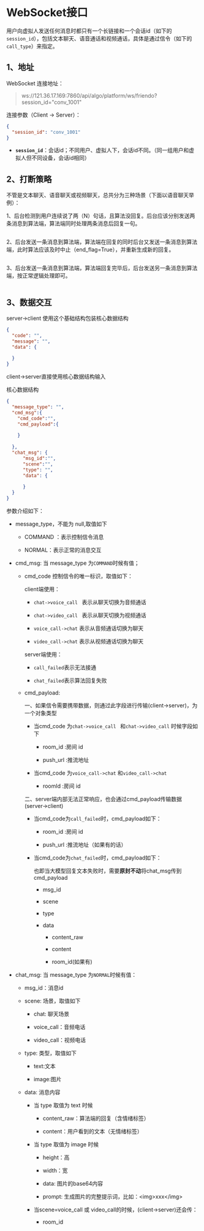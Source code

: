 # WebSocket接口

用户向虚拟人发送任何消息时都只有一个长链接和一个会话id（如下的`session_id`），包括文本聊天、语音通话和视频通话，具体是通过信令（如下的`call_type`）来指定。

## 1、地址

WebSocket 连接地址：

> ws://121.36.17.169:7860/api/algo/platform/ws/friendo?session\_id="conv\_1001"

连接参数（Client → Server）：

```json
{
  "session_id": "conv_1001"
}
```

* **`session_id`**：会话id；不同用户、虚拟人下，会话id不同。（同一组用户和虚拟人但不同设备，会话id相同）



## 2、打断策略

不管是文本聊天、语音聊天或视频聊天，总共分为三种场景（下面以语音聊天举例）：

1、后台检测到用户连续说了两（N）句话，且算法没回复。后台应该分别发送两条消息到算法端，算法端同时处理两条消息后回复一句。

![]()

2、后台发送一条消息到算法端，算法端在回复的同时后台又发送一条消息到算法端，此时算法应该及时中止（end\_flag=True），并重新生成新的回复。

![]()

3、后台发送一条消息到算法端，算法端回复完毕后，后台发送另一条消息到算法端，按正常逻辑处理即可。

![]()







## 3、数据交互

server->client 使用这个基础结构包装核心数据结构

```json
{
  "code": "",
  "message": "",
  "data": {
    
  }
}
```



client->server直接使用核心数据结构输入

核心数据结构

```json
{
  "message_type": "",   
  "cmd_msg":{
    "cmd_code":"",
    "cmd_payload":{
      
    }
  
  },
  "chat_msg": {
      "msg_id":"",
      "scene":"",
      "type": "",
      "data": {
      
      }
  }
}
```

参数介绍如下：

* message\_type，不能为 null,取值如下

  * COMMAND ：表示控制信令消息

  * NORMAL：表示正常的消息交互

* cmd\_msg: 当 message\_type 为`COMMAND`时候有值；

  * cmd\_code 控制信令的唯一标识，取值如下：

    client端使用：

    * `chat->voice_call ` 表示从聊天切换为音频通话

    * `chat->video_call ` 表示从聊天切换为视频通话

    * `voice_call->chat` 表示从音频通话切换为聊天

    * `video_call->chat` 表示从视频通话切换为聊天

    server端使用：

    * `call_failed`表示无法接通

    * `chat_failed`表示算法回复失败

  * cmd\_payload:

    一、如果信令需要携带数据，则通过此字段进行传输(client->server)，为一个对象类型

    * 当cmd\_code 为`chat->voice_call ` 和`chat->video_call` 时候字段如下

      * room\_id  :房间 id

      * push\_url :推流地址

    * 当cmd\_code 为`voice_call->chat` 和`video_call->chat`

      * roomId  :房间 id

    二、server端内部无法正常响应，也会通过cmd\_payload传输数据(server->client)

    * 当cmd\_code为`call_failed`时，cmd\_payload如下：

      * room\_id  :房间 id

      * push\_url :推流地址（如果有的话）

    * 当cmd\_code为`chat_failed`时，cmd\_payload如下：

      也即当大模型回复文本失败时，需要**原封不动**将chat\_msg传到cmd\_payload

      * msg\_id

      * scene

      * type

      * data

        * content\_raw

        * content

        * room\_id(如果有)

* chat\_msg: 当 message\_type 为`NORMAL`时候有值：

  * msg\_id：消息id

  * scene: 场景，取值如下

    * chat: 聊天场景

    * voice\_call：音频电话

    * video\_call：视频电话

  * type: 类型，取值如下

    * text:文本

    * image:图片

  * data: 消息内容

    * 当 type 取值为 text 时候

      * content\_raw：算法端的回复（含情绪标签）

      * content：用户看到的文本（无情绪标签）

    * 当 type 取值为 image 时候

      * height：高

      * width：宽

      * data: 图片的base64内容

      * prompt: 生成图片的完整提示词，比如：\<img>xxx\</img>

    * 当scene=voice\_call 或 video\_call的时候，(client->server)还会传：

      * room\_id

